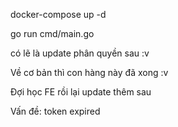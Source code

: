 
docker-compose up -d

go run cmd/main.go

có lẽ là update phân quyền sau :v

Về cơ bản thì con hàng này đã xong :v

Đợi học FE rồi lại update thêm sau

Vấn đề: token expired

